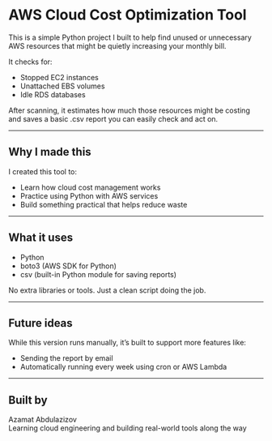 # AWS Cloud Cost Optimization Tool

This is a simple Python project I built to help find unused or unnecessary AWS resources that might be quietly increasing your monthly bill.

It checks for:
- Stopped EC2 instances
- Unattached EBS volumes
- Idle RDS databases

After scanning, it estimates how much those resources might be costing and saves a basic .csv report you can easily check and act on.

---

## Why I made this

I created this tool to:
- Learn how cloud cost management works
- Practice using Python with AWS services
- Build something practical that helps reduce waste

---

## What it uses

- Python
- boto3 (AWS SDK for Python)
- csv (built-in Python module for saving reports)

No extra libraries or tools. Just a clean script doing the job.

---

## Future ideas

While this version runs manually, it’s built to support more features like:
- Sending the report by email
- Automatically running every week using cron or AWS Lambda

---

## Built by

Azamat Abdulazizov  
Learning cloud engineering and building real-world tools along the way
